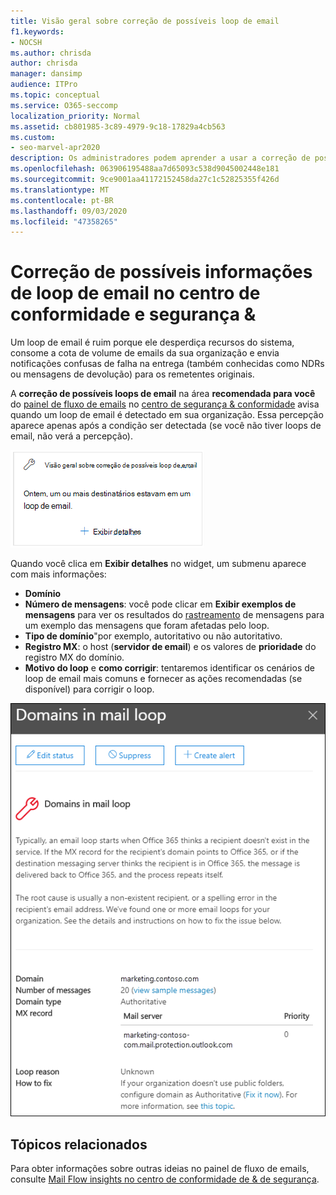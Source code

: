 ```yaml
---
title: Visão geral sobre correção de possíveis loop de email
f1.keywords:
- NOCSH
ms.author: chrisda
author: chrisda
manager: dansimp
audience: ITPro
ms.topic: conceptual
ms.service: O365-seccomp
localization_priority: Normal
ms.assetid: cb801985-3c89-4979-9c18-17829a4cb563
ms.custom:
- seo-marvel-apr2020
description: Os administradores podem aprender a usar a correção de possíveis loops de email no painel de fluxo de emails no centro de conformidade de & de segurança para identificar e corrigir loops de email em sua organização.
ms.openlocfilehash: 063906195488aa7d65093c538d9045002448e181
ms.sourcegitcommit: 9ce9001aa41172152458da27c1c52825355f426d
ms.translationtype: MT
ms.contentlocale: pt-BR
ms.lasthandoff: 09/03/2020
ms.locfileid: "47358265"
---
```

# <a name="fix-possible-mail-loop-insight-in-the-security--compliance-center"></a>Correção de possíveis informações de loop de email no centro de conformidade e segurança &

Um loop de email é ruim porque ele desperdiça recursos do sistema, consome a cota de volume de emails da sua organização e envia notificações confusas de falha na entrega (também conhecidas como NDRs ou mensagens de devolução) para os remetentes originais.

A **correção de possíveis loops de email** na área **recomendada para você** do [painel de fluxo de emails](mail-flow-insights-v2.md) no [centro de segurança & conformidade](https://protection.office.com) avisa quando um loop de email é detectado em sua organização. Essa percepção aparece apenas após a condição ser detectada (se você não tiver loops de email, não verá a percepção).

![Corrigir recomendações de regras de fluxo de email lentos na área recomendada para você do painel de fluxo de emails](../../media/mfi-fix-possible-mail-loop.png)

Quando você clica em **Exibir detalhes** no widget, um submenu aparece com mais informações:

- **Domínio**
- **Número de mensagens**: você pode clicar em **Exibir exemplos de mensagens** para ver os resultados do [rastreamento](message-trace-scc.md) de mensagens para um exemplo das mensagens que foram afetadas pelo loop.
- **Tipo de domínio**"por exemplo, autoritativo ou não autoritativo.
- **Registro MX**: o host (**servidor de email**) e os valores de **prioridade** do registro MX do domínio.
- **Motivo do loop** e **como corrigir**: tentaremos identificar os cenários de loop de email mais comuns e fornecer as ações recomendadas (se disponível) para corrigir o loop.

![Submenu de detalhes que aparece depois de clicar em Exibir detalhes na correção de possíveis loops de emails](../../media/mfi-fix-possible-mail-loop-details.png)

## <a name="related-topics"></a>Tópicos relacionados

Para obter informações sobre outras ideias no painel de fluxo de emails, consulte [Mail Flow insights no centro de conformidade de & de segurança](mail-flow-insights-v2.md).
